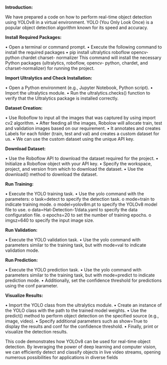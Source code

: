 **Introduction:**

We have prepared a code on how to perform real-time object detection using YOLOv8 in a
virtual environment. YOLO (You Only Look Once) is a popular object detection algorithm
known for its speed and accuracy.


**Install Required Packages:**

• Open a terminal or command prompt.
• Execute the following command to install the required packages
• pip install ultralytics roboflow opencv-python chardet charset-
normalizer
This command will install the necessary Python packages (ultralytics, roboflow, opencv-
python, chardet, and charset-normalizer) for running the project.


**Import Ultralytics and Check Installation:**

• Open a Python environment (e.g., Jupyter Notebook, Python script).
• Import the ultralytics module.
• Run the ultralytics.checks() function to verify that the Ultralytics package is
installed correctly.


**Dataset Creation:**

• Use Roboflow to input all the images that was captured by using import cv2 algorithm.
• After feeding all the images, Robolow will allocate train, test and validation images
based on our requirement.
• It annotates and creates Labels for each folder (train, test and val) and creates a custom
dataset for us.
• We can use the custom dataset using the unique API key.


**Download Dataset:**

• Use the Roboflow API to download the dataset required for the project.
• Initialize a Roboflow object with your API key.
• Specify the workspace, project, and version from which to download the dataset.
• Use the download() method to download the dataset.


**Run Training:**

• Execute the YOLO training task.
• Use the yolo command with the parameters:
o task=detect to specify the detection task.
o mode=train to indicate training mode.
o model=yolov8m.pt to specify the YOLOv8 model file to use.
o data=Hat-Detection-1/data.yaml to specify the data configuration file.
o epochs=20 to set the number of training epochs.
o imgsz=640 to specify the input image size.


**Run Validation:**

• Execute the YOLO validation task.
• Use the yolo command with parameters similar to the training task, but with mode=val to
indicate validation mode.


**Run Prediction:**

• Execute the YOLO prediction task.
• Use the yolo command with parameters similar to the training task, but with
mode=predict to indicate prediction mode.
• Additionally, set the confidence threshold for predictions using the conf parameter.


**Visualize Results:**

• Import the YOLO class from the ultralytics module.
• Create an instance of the YOLO class with the path to the trained model weights.
• Use the predict() method to perform object detection on the specified source (e.g.,
image, video).
• Specify additional parameters such as show=True to display the results and conf for the
confidence threshold.
• Finally, print or visualize the detection results.


This code demonstrates how YOLOv8 can be used for real-time object detection. By leveraging
the power of deep learning and computer vision, we can efficiently detect and classify objects in
live video streams, opening numerous possibilities for applications in diverse fields
